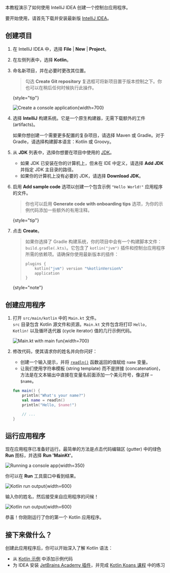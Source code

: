 [//]: # (title: Kotlin/JVM 快速入门)

本教程演示了如何使用 IntelliJ IDEA 创建一个控制台应用程序。

要开始使用，请首先下载并安装最新版 [IntelliJ IDEA](https://www.jetbrains.com/idea/download/index.html)。

## 创建项目

1. 在 IntelliJ IDEA 中，选择 **File** | **New** | **Project**。
2. 在左侧列表中，选择 **Kotlin**。
3. 命名新项目，并在必要时更改其位置。

   > 勾选 **Create Git repository** 复选框可将新项目置于版本控制之下。你也可以在稍后任何时候执行此操作。
   >
   {style="tip"}
   
   ![Create a console application](jvm-new-project.png){width=700}

4. 选择 **IntelliJ** 构建系统。它是一个原生构建器，无需下载额外的工件 (artifacts)。

   如果你想创建一个需要更多配置的复杂项目，请选择 Maven 或 Gradle。对于 Gradle，请选择构建脚本语言：Kotlin 或 Groovy。
5. 从 **JDK** 列表中，选择你想要在项目中使用的 [JDK](https://www.oracle.com/java/technologies/downloads/)。
   * 如果 JDK 已安装在你的计算机上，但未在 IDE 中定义，请选择 **Add JDK** 并指定 JDK 主目录的路径。
   * 如果你的计算机上没有必要的 JDK，请选择 **Download JDK**。

6. 启用 **Add sample code** 选项以创建一个包含示例 `"Hello World!"` 应用程序的文件。

    > 你也可以启用 **Generate code with onboarding tips** 选项，为你的示例代码添加一些额外的有用注释。
    >
    {style="tip"}

7. 点击 **Create**。

    > 如果你选择了 Gradle 构建系统，你的项目中会有一个构建脚本文件：`build.gradle(.kts)`。它包含了 `kotlin("jvm")` 插件和控制台应用程序所需的依赖项。请确保你使用最新版本的插件：
    > 
    > ```kotlin
    > plugins {
    >     kotlin("jvm") version "%kotlinVersion%"
    >     application
    > }
    > ```
    > 
    {style="note"}

## 创建应用程序

1. 打开 `src/main/kotlin` 中的 `Main.kt` 文件。  
   `src` 目录包含 Kotlin 源文件和资源。`Main.kt` 文件包含将打印 `Hello, Kotlin!` 以及循环迭代器 (cycle iterator) 值的几行示例代码。

   ![Main.kt with main fun](jvm-main-kt-initial.png){width=700}

2. 修改代码，使其请求你的姓名并向你问好：

   * 创建一个输入提示，并将 [`readln()`](https://kotlinlang.org/api/latest/jvm/stdlib/kotlin.io/readln.html) 函数返回的值赋给 `name` 变量。
   * 让我们使用字符串模板 (string template) 而不是拼接 (concatenation)，方法是在文本输出中直接在变量名前面添加一个美元符号，像这样 – `$name`。
   
   ```kotlin
   fun main() {
       println("What's your name?")
       val name = readln()
       println("Hello, $name!")
   
       // ...
   }
   ```

## 运行应用程序

现在应用程序已准备好运行。最简单的方法是点击代码编辑区 (gutter) 中的绿色 **Run** 图标，并选择 **Run 'MainKt'**。

![Running a console app](jvm-run-app.png){width=350}

你可以在 **Run** 工具窗口中看到结果。

![Kotlin run output](jvm-output-1.png){width=600}
   
输入你的姓名，然后接受来自应用程序的问候！ 

![Kotlin run output](jvm-output-2.png){width=600}

恭喜！你刚刚运行了你的第一个 Kotlin 应用程序。

## 接下来做什么？

创建此应用程序后，你可以开始深入了解 Kotlin 语法：

* 从 [Kotlin 示例](https://play.kotlinlang.org/byExample/overview) 中添加示例代码 
* 为 IDEA 安装 [JetBrains Academy 插件](https://plugins.jetbrains.com/plugin/10081-jetbrains-academy)，并完成 [Kotlin Koans 课程](https://plugins.jetbrains.com/plugin/10081-jetbrains-academy/docs/learner-start-guide.html?section=Kotlin%20Koans) 中的练习